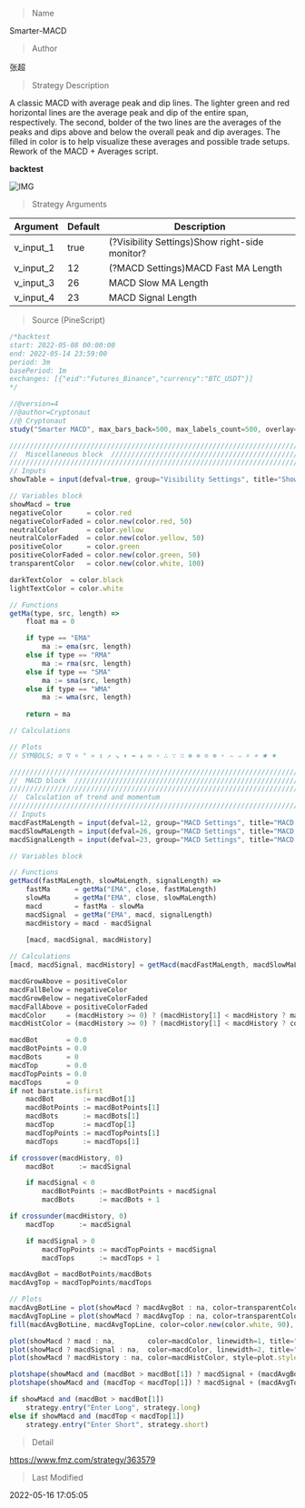 
> Name

Smarter-MACD

> Author

张超

> Strategy Description

A classic MACD with average peak and dip lines. The lighter green and red horizontal lines are the average peak and dip of the entire span, respectively. The second, bolder of the two lines are the averages of the peaks and dips above and below the overall peak and dip averages. The filled in color is to help visualize these averages and possible trade setups. Rework of the MACD + Averages script.

**backtest**

 ![IMG](https://www.fmz.com/upload/asset/911c77b07aedaf0a4d.jpg) 

> Strategy Arguments



|Argument|Default|Description|
|----|----|----|
|v_input_1|true|(?Visibility Settings)Show right-side monitor?|
|v_input_2|12|(?MACD Settings)MACD Fast MA Length|
|v_input_3|26|MACD Slow MA Length|
|v_input_4|23|MACD Signal Length|


> Source (PineScript)

``` javascript
/*backtest
start: 2022-05-08 00:00:00
end: 2022-05-14 23:59:00
period: 3m
basePeriod: 1m
exchanges: [{"eid":"Futures_Binance","currency":"BTC_USDT"}]
*/

//@version=4
//@author=Cryptonaut
//@ Cryptonaut
study("Smarter MACD", max_bars_back=500, max_labels_count=500, overlay=false, shorttitle="Smarter MACD")

///////////////////////////////////////////////////////////////////////////////////////////////////////
//  Miscellaneous block  //////////////////////////////////////////////////////////////////////////////
///////////////////////////////////////////////////////////////////////////////////////////////////////
// Inputs
showTable = input(defval=true, group="Visibility Settings", title="Show right-side monitor?")

// Variables block
showMacd = true
negativeColor      = color.red
negativeColorFaded = color.new(color.red, 50)
neutralColor       = color.yellow
neutralColorFaded  = color.new(color.yellow, 50)
positiveColor      = color.green
positiveColorFaded = color.new(color.green, 50)
transparentColor   = color.new(color.white, 100)

darkTextColor  = color.black
lightTextColor = color.white

// Functions
getMa(type, src, length) =>
    float ma = 0

    if type == "EMA"
        ma := ema(src, length)
    else if type == "RMA"
        ma := rma(src, length)
    else if type == "SMA"
        ma := sma(src, length)
    else if type == "WMA"
        ma := wma(src, length)
    
    return = ma

// Calculations

// Plots
// SYMBOLS; ∅ ∇ ¤ ° » ↕ ↗ ↘ ↟ ↠ ↡ ∞ ∘ ∴ ∵ ∷ ⊛ ⊚ ⊙ ⊗ ⋆ ⌢ ⌣ ⌕ ⌖ ★ ✶

///////////////////////////////////////////////////////////////////////////////////////////////////////
//  MACD block  ///////////////////////////////////////////////////////////////////////////////////////
///////////////////////////////////////////////////////////////////////////////////////////////////////
//  Calculation of trend and momentum                                                                //
///////////////////////////////////////////////////////////////////////////////////////////////////////
// Inputs
macdFastMaLength = input(defval=12, group="MACD Settings", title="MACD Fast MA Length")
macdSlowMaLength = input(defval=26, group="MACD Settings", title="MACD Slow MA Length")
macdSignalLength = input(defval=23, group="MACD Settings", title="MACD Signal Length")

// Variables block

// Functions
getMacd(fastMaLength, slowMaLength, signalLength) =>
    fastMa      = getMa("EMA", close, fastMaLength)
    slowMa      = getMa("EMA", close, slowMaLength)
    macd        = fastMa - slowMa
    macdSignal  = getMa("EMA", macd, signalLength)
    macdHistory = macd - macdSignal
    
    [macd, macdSignal, macdHistory]

// Calculations
[macd, macdSignal, macdHistory] = getMacd(macdFastMaLength, macdSlowMaLength, macdSignalLength)

macdGrowAbove = positiveColor
macdFallBelow = negativeColor
macdGrowBelow = negativeColorFaded
macdFallAbove = positiveColorFaded
macdColor     = (macdHistory >= 0) ? (macdHistory[1] < macdHistory ? macdGrowAbove : macdFallAbove) : (macdHistory[1] < macdHistory ? macdGrowBelow : macdFallBelow)
macdHistColor = (macdHistory >= 0) ? (macdHistory[1] < macdHistory ? color.new(macdGrowAbove, 50) : color.new(macdFallAbove, 75)) : (macdHistory[1] < macdHistory ? color.new(macdGrowBelow, 75) : color.new(macdFallBelow, 50))

macdBot       = 0.0
macdBotPoints = 0.0
macdBots      = 0
macdTop       = 0.0
macdTopPoints = 0.0
macdTops      = 0
if not barstate.isfirst
    macdBot       := macdBot[1]
    macdBotPoints := macdBotPoints[1]
    macdBots      := macdBots[1]
    macdTop       := macdTop[1]
    macdTopPoints := macdTopPoints[1]
    macdTops      := macdTops[1]

if crossover(macdHistory, 0)
    macdBot      := macdSignal

    if macdSignal < 0
        macdBotPoints := macdBotPoints + macdSignal
        macdBots      := macdBots + 1

if crossunder(macdHistory, 0)
    macdTop      := macdSignal

    if macdSignal > 0
        macdTopPoints := macdTopPoints + macdSignal
        macdTops      := macdTops + 1

macdAvgBot = macdBotPoints/macdBots
macdAvgTop = macdTopPoints/macdTops

// Plots
macdAvgBotLine = plot(showMacd ? macdAvgBot : na, color=transparentColor, title="MACD Average Bottom")
macdAvgTopLine = plot(showMacd ? macdAvgTop : na, color=transparentColor, title="MACD Average Top")
fill(macdAvgBotLine, macdAvgTopLine, color=color.new(color.white, 90), title="MACD Average Range")

plot(showMacd ? macd : na,        color=macdColor, linewidth=1, title="MACD")
plot(showMacd ? macdSignal : na,  color=macdColor, linewidth=2, title="MACD Signal")
plot(showMacd ? macdHistory : na, color=macdHistColor, style=plot.style_columns, title="MACD Histogram")

plotshape(showMacd and (macdBot > macdBot[1]) ? macdSignal + (macdAvgBot * 0.25) : na, color=color.green, location=location.absolute, size=size.tiny, style=shape.triangleup,   title="MACD Bullish Divergence")
plotshape(showMacd and (macdTop < macdTop[1]) ? macdSignal + (macdAvgTop * 0.25) : na, color=color.red,   location=location.absolute, size=size.tiny, style=shape.triangledown, title="MACD Bearish Divergence")

if showMacd and (macdBot > macdBot[1])
    strategy.entry("Enter Long", strategy.long)
else if showMacd and (macdTop < macdTop[1])
    strategy.entry("Enter Short", strategy.short)
```

> Detail

https://www.fmz.com/strategy/363579

> Last Modified

2022-05-16 17:05:05
